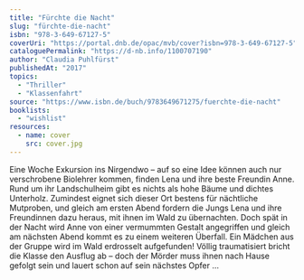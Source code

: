 ```yaml
---
title: "Fürchte die Nacht"
slug: "fürchte-die-nacht"
isbn: "978-3-649-67127-5"
coverUri: "https://portal.dnb.de/opac/mvb/cover?isbn=978-3-649-67127-5"
cataloguePermalink: "https://d-nb.info/1100707190"
author: "Claudia Puhlfürst"
publishedAt: "2017"
topics:
  - "Thriller"
  - "Klassenfahrt"
source: "https://www.isbn.de/buch/9783649671275/fuerchte-die-nacht"
booklists:
  - "wishlist"
resources:
  - name: cover
    src: cover.jpg
---
```

Eine Woche Exkursion ins Nirgendwo – auf so eine Idee können auch nur 
verschrobene Biolehrer kommen, finden Lena und ihre beste Freundin Anne. Rund 
um ihr Landschulheim gibt es nichts als hohe Bäume und dichtes Unterholz. 
Zumindest eignet sich dieser Ort bestens für nächtliche Mutproben, und gleich 
am ersten Abend fordern die Jungs Lena und ihre Freundinnen dazu heraus, mit 
ihnen im Wald zu übernachten. Doch spät in der Nacht wird Anne von einer 
vermummten Gestalt angegriffen und gleich am nächsten Abend kommt es zu einem 
weiteren Überfall. Ein Mädchen aus der Gruppe wird im Wald erdrosselt 
aufgefunden! Völlig traumatisiert bricht die Klasse den Ausflug ab – doch der 
Mörder muss ihnen nach Hause gefolgt sein und lauert schon auf sein nächstes 
Opfer …